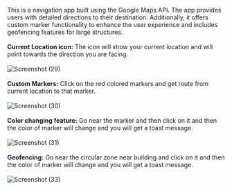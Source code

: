 This is a navigation app built using the Google Maps API. The app provides users with detailed directions to their destination. 
Additionally, it offers custom marker functionality to enhance the user experience and includes geofencing features for large structures.<br><br>
<B> Current Location icon:</B> The icon will show your current location and will point towards the direction you are facing.<br><br>
![Screenshot (29)](https://github.com/Swapnil-J-Patil/GoogleMapDirectionApp/assets/129786110/f7f7b794-3519-44e3-b432-d5f33719990b)<br><br>
<B> Custom Markers:</B> Click on the red colored markers and get route from current location to that marker.</B><br><br>
![Screenshot (30)](https://github.com/Swapnil-J-Patil/GoogleMapDirectionApp/assets/129786110/9b210969-68ce-4f6d-9f04-8bc52a7a335f)<br><br>
<B>Color changing feature:</B> Go near the marker and then click on it and then the color of marker will change and you will get a toast message. <br><br>
![Screenshot (31)](https://github.com/Swapnil-J-Patil/GoogleMapDirectionApp/assets/129786110/dc7e11fd-16c2-417c-b791-e976622b0f3d)<br><br>
<B> Geofencing:</B> Go near the circular zone near building and click on it and then the color of marker will change and you will get a toast message.<br><br>
![Screenshot (33)](https://github.com/Swapnil-J-Patil/GoogleMapDirectionApp/assets/129786110/fe8532fc-4165-48cc-9d56-36b81acf2b35)
